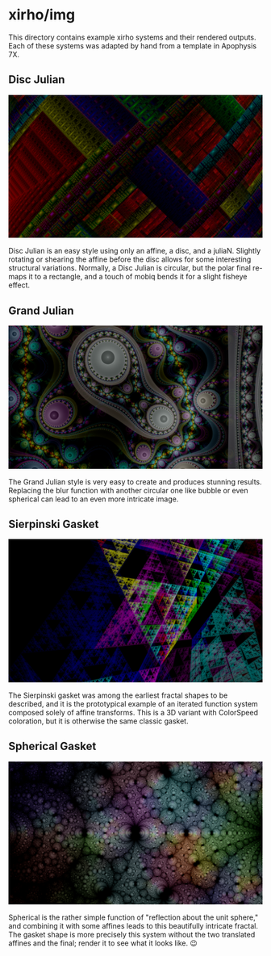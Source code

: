 # xirho/img

This directory contains example xirho systems and their rendered outputs. Each of these systems was adapted by hand from a template in Apophysis 7X.

## Disc Julian

![Disc Julian](discjulian.png)

Disc Julian is an easy style using only an affine, a disc, and a juliaN. Slightly rotating or shearing the affine before the disc allows for some interesting structural variations. Normally, a Disc Julian is circular, but the polar final re-maps it to a rectangle, and a touch of mobiq bends it for a slight fisheye effect.

## Grand Julian

![Grand Julian](grandjulian.png)

The Grand Julian style is very easy to create and produces stunning results. Replacing the blur function with another circular one like bubble or even spherical can lead to an even more intricate image.

## Sierpinski Gasket

![Sierpinski gasket](sierpinski.png)

The Sierpinski gasket was among the earliest fractal shapes to be described, and it is the prototypical example of an iterated function system composed solely of affine transforms. This is a 3D variant with ColorSpeed coloration, but it is otherwise the same classic gasket.

## Spherical Gasket

![Spherical gasket](spherical.png)

Spherical is the rather simple function of "reflection about the unit sphere," and combining it with some affines leads to this beautifully intricate fractal. The gasket shape is more precisely this system without the two translated affines and the final; render it to see what it looks like. 😉
